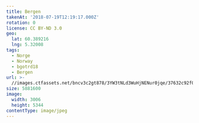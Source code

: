 ```yaml
---
title: Bergen
takenAt: '2018-07-19T12:19:17.000Z'
rotation: 0
license: CC BY-ND 3.0
geo:
  lat: 60.389216
  lng: 5.32008
tags:
  - Norge
  - Norway
  - bgotrd18
  - Bergen
url: >-
  //images.ctfassets.net/bncv3c2gt878/3YW3tNLd3WuHjNENur0jqe/37632c92f07c9240e865c2cbc5dd696f/bergen_42051176410_o
size: 5881600
image:
  width: 3006
  height: 5344
contentType: image/jpeg
---
```


